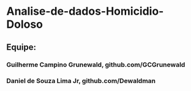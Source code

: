 # Analise-de-dados-Homicidio-Doloso
## Equipe:
### Guilherme Campino Grunewald, github.com/GCGrunewald 
### Daniel de Souza Lima Jr, github.com/Dewaldman

